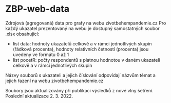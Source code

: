 # ZBP-web-data
Zdrojová (agregovaná) data pro grafy na webu zivotbehempandemie.cz
Pro každý ukazatel prezentovaný na webu je dostupný samostatných soubor .xlsx obsahující:
- list data: hodnoty ukazatelů celkově a v rámci jednotlivých skupin (řádková procenta), hodnoty relativních četností (procenta) jsou uvedeny ve formátu 0 až 1
- list pocetR: počty respondentů s platnou hodnotou v daném ukazateli celkově a v rámci jednotlivých skupin

Názvy souborů s ukazateli a jejich číslování odpovídají názvům témat a jejich řazení na webu zivotbehempandemie.cz

Soubory jsou aktualizovány při publikaci výsledků z nové vlny šetření. Poslední aktualizace 2. 3. 2022.
